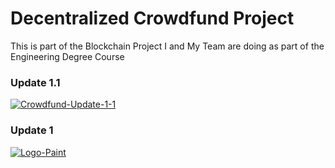 # Decentralized Crowdfund Project
This is part of the Blockchain Project I and My Team are doing as part of the Engineering Degree Course

### Update 1.1

<a href="https://ibb.co/0GhgscQ"><img src="https://i.ibb.co/Vq27wt3/Crowdfund-Update-1-1.png" alt="Crowdfund-Update-1-1" border="0"></a>


### Update 1

<a href="https://ibb.co/KKH2Tq8"><img src="https://i.ibb.co/tL5qVs1/Logo-Paint.png" alt="Logo-Paint" border="0"></a>
